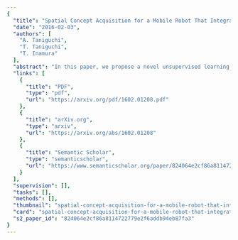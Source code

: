 ```yaml
---
{
  "title": "Spatial Concept Acquisition for a Mobile Robot That Integrates Self-Localization and Unsupervised Word Discovery From Spoken Sentences",
  "date": "2016-02-03",
  "authors": [
    "A. Taniguchi",
    "T. Taniguchi",
    "T. Inamura"
  ],
  "abstract": "In this paper, we propose a novel unsupervised learning method for the lexical acquisition of words related to places visited by robots, from human continuous speech signals. We address the problem of learning novel words by a robot that has no prior knowledge of these words except for a primitive acoustic model. Furthermore, we propose a method that allows a robot to effectively use the learned words and their meanings for self-localization tasks. The proposed method is nonparametric Bayesian spatial concept acquisition method (SpCoA) that integrates the generative model for self-localization and the unsupervised word segmentation in uttered sentences via latent variables related to the spatial concept. We implemented the proposed method SpCoA on SIGVerse, which is a simulation environment, and TurtleBot2, which is a mobile robot in a real environment. Further, we conducted experiments for evaluating the performance of SpCoA. The experimental results showed that SpCoA enabled the robot to acquire the names of places from speech sentences. They also revealed that the robot could effectively utilize the acquired spatial concepts and reduce the uncertainty in self-localization.",
  "links": [
    {
      "title": "PDF",
      "type": "pdf",
      "url": "https://arxiv.org/pdf/1602.01208.pdf"
    },
    {
      "title": "arXiv.org",
      "type": "arxiv",
      "url": "https://arxiv.org/abs/1602.01208"
    },
    {
      "title": "Semantic Scholar",
      "type": "semanticscholar",
      "url": "https://www.semanticscholar.org/paper/824064e2cf86a8114722779e2f6addb94eb87fa3"
    }
  ],
  "supervision": [],
  "tasks": [],
  "methods": [],
  "thumbnail": "spatial-concept-acquisition-for-a-mobile-robot-that-integrates-self-localization-and-unsupervised-word-discovery-from-spoken-sentences-thumb.jpg",
  "card": "spatial-concept-acquisition-for-a-mobile-robot-that-integrates-self-localization-and-unsupervised-word-discovery-from-spoken-sentences-card.jpg",
  "s2_paper_id": "824064e2cf86a8114722779e2f6addb94eb87fa3"
}
---
```


